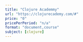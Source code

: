 ```yaml
---
title: "Clojure Academmy"
url: "https://clojurecademy.com/#"
price: "0"
pricePerPeriod: "n/a"
format: "document,course"
subject: [clojure]
---
```

